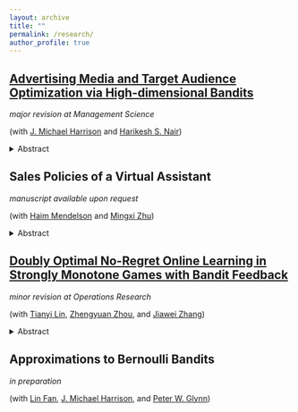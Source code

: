 ```yaml
---
layout: archive
title: ""
permalink: /research/
author_profile: true
---
```


[Advertising Media and Target Audience Optimization via High-dimensional Bandits](https://arxiv.org/abs/2209.08403)
-----
*major revision at Management Science*

(with [J. Michael Harrison](https://www.gsb.stanford.edu/faculty-research/faculty/j-michael-harrison) and [Harikesh S. Nair](https://gsb-faculty.stanford.edu/harikesh-nair/)) 

<details><summary>Abstract</summary><blockquote>
  We present a data-driven algorithm that advertisers can use to automate their digital ad-campaigns at online publishers. The algorithm enables the advertiser to search across available target audiences and ad-media to find the best possible combination for its campaign via online experimentation. The problem of finding the best audience-ad combination is complicated by a number of distinctive challenges, including (a) a need for active exploration to resolve prior uncertainty and to speed the search for profitable combinations, (b) many combinations to choose from, giving rise to high-dimensional search formulations, and (c) very low success probabilities, typically just a fraction of one percent. Our algorithm (designated LRDL, an acronym for Logistic Regression with Debiased Lasso) addresses these challenges by combining four elemenets: a multiarmed bandit framework for active exploration; a Lasso penalty function to handle high dimensionality; an inbuilt debiasing kernel that handles the regularization bias induced by the Lasso; and a semi-parametric regression model for outcomes that promotes cross-learning across arms. The algorithm is implemented as a Thompson Sampler, and to the best of our knowledge, it is the first that can practically address all of the challenges above. Simulations with real and synthetic data show the method is effective and document its superior performance against several benchmarks from the recent high-dimensional bandit literature.
</blockquote></details>



Sales Policies of a Virtual Assistant
-----
*manuscript available upon request*

(with [Haim Mendelson](https://www.gsb.stanford.edu/faculty-research/faculty/haim-mendelson) and [Mingxi Zhu](https://sites.google.com/view/mingxizhu/home))

<details><summary>Abstract</summary><blockquote>
We study the implications of selling through a voice-based virtual assistant (VA). The seller has a set of products available and the VA decides on product ranking and pricing, seeking to maximize seller profit, consumer surplus, or total surplus. The consumer is impatient yet rational, seeking to maximize her expected utility. The VA presents the products sequentially. Once a product is presented and priced, the consumer evaluates it and decides whether to purchase it. The consumer's valuation comprises a pre-evaluation value which is common knowledge and a private post-evaluation component. We solve for the equilibria and develop efficient algorithms for implementing the solution. We examine the effects of information asymmetry on the outcomes and study how incentive misalignment depends on the private valuation distributions.
</blockquote></details>
 
[Doubly Optimal No-Regret Online Learning in Strongly Monotone Games with Bandit Feedback](https://arxiv.org/abs/2112.02856)
-----
*minor revision at Operations Research*

(with [Tianyi Lin](https://tydlin.github.io), [Zhengyuan Zhou](https://www.stern.nyu.edu/faculty/bio/zhengyuan-zhou), and [Jiawei Zhang](https://www.stern.nyu.edu/faculty/bio/jiawei-zhang)) 

<details><summary>Abstract</summary><blockquote>
We consider online no-regret learning in unknown games with bandit feedback, where each player can only observe its reward at each time -- determined by all players' current joint action -- rather than its gradient. We focus on the class of smooth and strongly monotone games and study optimal no-regret learning therein. Leveraging self-concordant barrier functions, we first construct a new bandit learning algorithm and show that it achieves the single-agent optimal regret of $\tilde{\Theta}(n\sqrt{T})$ under smooth and strongly concave reward functions ($n \geq 1$ is the problem dimension). We then show that if each player applies this no-regret learning algorithm in strongly monotone games, the joint action converges in the last iterate to the unique Nash equilibrium at a rate of $\tilde{\Theta}(\sqrt{\frac{n^2}{T}})$. Prior to our work, the best-known convergence rate in the same class of games is $\tilde{O}(\sqrt[3]{\frac{n^2}{T}})$ (achieved by a different algorithm), thus leaving open the problem of optimal no-regret learning algorithms (since the known lower bound is $\Omega(\sqrt{\frac{n^2}{T}})$). Our results thus settle this open problem and contribute to the broad landscape of bandit game-theoretical learning by identifying the first doubly optimal bandit learning algorithm, in that it achieves (up to log factors) both optimal regret in the single-agent learning and optimal last-iterate convergence rate in the multi-agent learning. We also present results on several application studies -- Cournot competition, Kelly auctions, and distributed regularized logistic regression -- to demonstrate the efficacy of our algorithm.
</blockquote></details>

Approximations to Bernoulli Bandits
-----
*in preparation*

(with [Lin Fan](https://linfanf.github.io), [J. Michael Harrison](https://www.gsb.stanford.edu/faculty-research/faculty/j-michael-harrison), and [Peter W. Glynn](https://web.stanford.edu/~glynn/))


